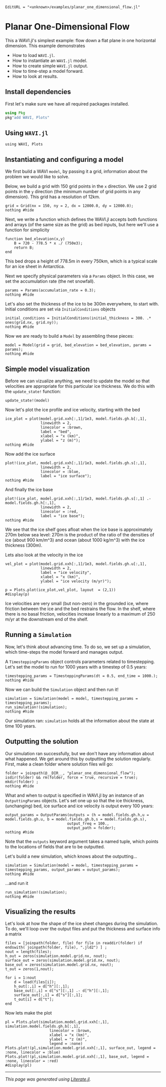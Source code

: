 ```@meta
EditURL = "<unknown>/examples/planar_one_dimensional_flow.jl"
```

# Planar One-Dimensional Flow

This a WAVI.jl's simplest example:
flow down a flat plane in one horizontal dimension. This example demonstrates

  * How to load `WAVI.jl`.
  * How to instantiate an `WAVI.jl` model.
  * How to create simple `WAVI.jl` output.
  * How to time-step a model forward.
  * How to look at results.

## Install dependencies

First let's make sure we have all required packages installed.

```julia
using Pkg
pkg"add WAVI, Plots"
```

## Using `WAVI.jl`

````@example planar_one_dimensional_flow
using WAVI, Plots
````

## Instantiating and configuring a model
We first build a WAVI `model`, by passing it a grid, information about the problem we would like to solve.

Below, we build a grid with 150 grid points in the `x` direction. We use 2 grid points in the `y` direction (the minimum number of grid points in any dimension). This grid has a resolution of 12km.

````@example planar_one_dimensional_flow
grid = Grid(nx = 150, ny = 2, dx = 12000.0, dy = 12000.0);
nothing #hide
````

Next, we write a function which defines the WAVI.jl accepts both functions and arrays (of the same size as the grid) as bed inputs, but here we'll use a function for simplicity

````@example planar_one_dimensional_flow
function bed_elevation(x,y)
    B = 720 - 778.5 * x ./ (750e3);
    return B;
end
````

This bed drops a height of 778.5m in every 750km, which is a typical scale for an ice sheet in Antarctica.

Next we specify physical parameters via a `Params` object. In this case, we set the accumulation rate (the net snowfall).

````@example planar_one_dimensional_flow
params = Params(accumulation_rate = 0.3);
nothing #hide
````

Let's also set the thickness of the ice to be 300m everywhere, to start with. Initial conditions are set via `InitialConditions` objects

````@example planar_one_dimensional_flow
initial_conditions = InitialConditions(initial_thickness = 300. .* ones(grid.nx, grid.ny));
nothing #hide
````

Now we are ready to build a `Model` by assembling these pieces:

````@example planar_one_dimensional_flow
model = Model(grid = grid, bed_elevation = bed_elevation, params = params);
nothing #hide
````

## Simple model visualization
Before we can vizualize anything, we need to update the model so that velocities are appropriate for this particular ice thickness. We do this with the `update_state!` function:

````@example planar_one_dimensional_flow
update_state!(model)
````

Now let's plot the ice profile and ice velocity, starting with the bed

````@example planar_one_dimensional_flow
ice_plot = plot(model.grid.xxh[:,1]/1e3, model.fields.gh.b[:,1],
                linewidth = 2,
                linecolor = :brown,
                label = "bed",
                xlabel = "x (km)",
                ylabel = "z (m)");
nothing #hide
````

Now add the ice surface

````@example planar_one_dimensional_flow
plot!(ice_plot, model.grid.xxh[:,1]/1e3, model.fields.gh.s[:,1],
                linewidth = 2,
                linecolor = :blue,
                label = "ice surface");
nothing #hide
````

And finally the ice base

````@example planar_one_dimensional_flow
plot!(ice_plot, model.grid.xxh[:,1]/1e3, model.fields.gh.s[:,1] .- model.fields.gh.h[:,1],
                linewidth = 2,
                linecolor = :red,
                label = "ice base");
nothing #hide
````

We see that the ice shelf goes afloat when the ice base is approximately 270m below sea level: 270m is the product of the ratio of the densities of ice (about 900 km/m^3) and ocean (about 1000 kg/m^3) with the ice thickness (300m).

Lets also look at the velocity in the ice

````@example planar_one_dimensional_flow
vel_plot = plot(model.grid.xxh[:,1]/1e3, model.fields.gh.u[:,1],
                linewidth = 2,
                label = "ice velocity",
                xlabel = "x (km)",
                ylabel = "ice velocity (m/yr)");

p = Plots.plot(ice_plot,vel_plot, layout  = (2,1))
#display(p)
````

Ice velocities are very small (but non-zero) in the grounded ice, where friction between the ice and the bed restrains the flow. In the shelf, where there is no basal friction, velocities increase linearly to a maximum of 250 m/yr at the downstream end of the shelf.

## Running a `Simulation`

Now, let's think about advancing time. To do so, we set up a simulation, which time-steps the model forward and manages output.

A `TimesteppingParams` object controls parameters related to timestepping. Let's set the model to run for 1000 years with a timestep of 0.5 years:

````@example planar_one_dimensional_flow
timestepping_params = TimesteppingParams(dt = 0.5, end_time = 1000.);
nothing #hide
````

Now we can build the `Simulation` object and then run it!

````@example planar_one_dimensional_flow
simulation = Simulation(model = model, timestepping_params = timestepping_params);
run_simulation!(simulation);
nothing #hide
````

Our simulation ran: `simulation` holds all the information about the state at time 100 years.

## Outputting the solution
Our simulation ran successfully, but we don't have any information about what happened. We get around this by outputting the solution regularly.
First, make a clean folder where solution files will go:

````@example planar_one_dimensional_flow
folder = joinpath(@__DIR__, "planar_one_dimensional_flow");
isdir(folder) && rm(folder, force = true, recursive = true);
mkdir(folder) ;
nothing #hide
````

What and when to output is specified in WAVI.jl by an instance of an `OutputtingParams` objects. Let's set one up so that the ice thickness, (unchanging) bed, ice surface and ice velocity is output every 100 years:

````@example planar_one_dimensional_flow
output_params = OutputParams(outputs = (h = model.fields.gh.h,u = model.fields.gh.u, b = model.fields.gh.b,s = model.fields.gh.s),
                            output_freq = 100.,
                            output_path = folder);
nothing #hide
````

Note that the `outputs` keyword argument takes a named tuple, which points to the locations of fields that are to be outputted.

Let's build a new simulation, which knows about the outputting...

````@example planar_one_dimensional_flow
simulation = Simulation(model = model, timestepping_params = timestepping_params, output_params = output_params);
nothing #hide
````

...and run it

````@example planar_one_dimensional_flow
run_simulation!(simulation);
nothing #hide
````

## Visualizing the results

Let's look at how the shape of the ice sheet changes during the simulation. To do, we'll loop over the output files and put the thickness and surface info a matrix

````@example planar_one_dimensional_flow
files = [joinpath(folder, file) for file in readdir(folder) if endswith( joinpath(folder, file), ".jld2") ] ;
nout = length(files);
h_out = zeros(simulation.model.grid.nx, nout);
surface_out = zeros(simulation.model.grid.nx, nout);
base_out = zeros(simulation.model.grid.nx, nout);
t_out = zeros(1,nout);

for i = 1:nout
    d = load(files[i]);
    h_out[:,i] = d["h"][:,1];
    base_out[:,i] = d["s"][:,1] .- d["h"][:,1];
    surface_out[:,i] = d["s"][:,1];
    t_out[i] = d["t"];
end
````

Now lets make the plot

````@example planar_one_dimensional_flow
pl = Plots.plot(simulation.model.grid.xxh[:,1], simulation.model.fields.gh.b[:,1],
                    linecolor = :brown,
                    xlabel = "x (km)",
                    ylabel = "z (m)",
                    legend = :none)
Plots.plot!(pl,simulation.model.grid.xxh[:,1], surface_out, legend = :none, linecolor = :blue)
Plots.plot!(pl,simulation.model.grid.xxh[:,1], base_out, legend = :none, linecolor = :red)
#display(pl)
````

---

*This page was generated using [Literate.jl](https://github.com/fredrikekre/Literate.jl).*

